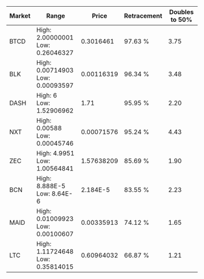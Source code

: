 | Market | Range | Price| Retracement | Doubles to 50% |
| --- | --- | --- | --- | --- |
| BTCD | High: 2.00000001<br />Low: 0.26046327 | 0.3016461 | 97.63 % | 3.75 |
| BLK | High: 0.00714903<br />Low: 0.00093597 | 0.00116319 | 96.34 % | 3.48 |
| DASH | High: 6<br />Low: 1.52906962 | 1.71 | 95.95 % | 2.20 |
| NXT | High: 0.00588<br />Low: 0.00045746 | 0.00071576 | 95.24 % | 4.43 |
| ZEC | High: 4.9951<br />Low: 1.00564841 | 1.57638209 | 85.69 % | 1.90 |
| BCN | High: 8.888E-5<br />Low: 8.64E-6 | 2.184E-5 | 83.55 % | 2.23 |
| MAID | High: 0.01009923<br />Low: 0.00100607 | 0.00335913 | 74.12 % | 1.65 |
| LTC | High: 1.11724648<br />Low: 0.35814015 | 0.60964032 | 66.87 % | 1.21 |
